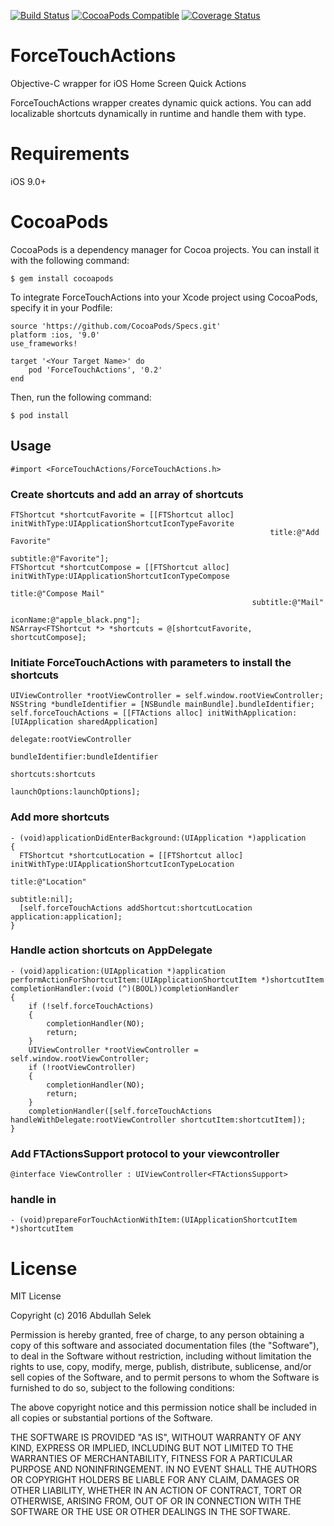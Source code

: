 [![Build Status](https://travis-ci.org/abdullahselek/ForceTouchActions.svg)](https://travis-ci.org/abdullahselek/ForceTouchActions.svg)
[![CocoaPods Compatible](https://img.shields.io/cocoapods/v/ForceTouchActions.svg)](https://img.shields.io/cocoapods/v/ForceTouchActions.svg)
[![Coverage Status](https://coveralls.io/repos/github/abdullahselek/ForceTouchActions/badge.svg?branch=master)](https://coveralls.io/github/abdullahselek/ForceTouchActions?branch=master)

# ForceTouchActions
Objective-C wrapper for iOS Home Screen Quick Actions

ForceTouchActions wrapper creates dynamic quick actions. You can add localizable shortcuts dynamically in runtime and handle them with type.

# Requirements

iOS 9.0+

# CocoaPods

CocoaPods is a dependency manager for Cocoa projects. You can install it with the following command:

```objc
$ gem install cocoapods
```

To integrate ForceTouchActions into your Xcode project using CocoaPods, specify it in your Podfile:

```objc
source 'https://github.com/CocoaPods/Specs.git'
platform :ios, '9.0'
use_frameworks!

target '<Your Target Name>' do
    pod 'ForceTouchActions', '0.2'
end
```

Then, run the following command:

```objc
$ pod install
```

## Usage

```objc
#import <ForceTouchActions/ForceTouchActions.h>
```

### Create shortcuts and add an array of shortcuts

```objc
FTShortcut *shortcutFavorite = [[FTShortcut alloc] initWithType:UIApplicationShortcutIconTypeFavorite
                                                          title:@"Add Favorite"
                                                       subtitle:@"Favorite"];
FTShortcut *shortcutCompose = [[FTShortcut alloc] initWithType:UIApplicationShortcutIconTypeCompose
                                                         title:@"Compose Mail"
                                                      subtitle:@"Mail"
                                                      iconName:@"apple_black.png"];
NSArray<FTShortcut *> *shortcuts = @[shortcutFavorite, shortcutCompose];
```

### Initiate ForceTouchActions with parameters to install the shortcuts

```objc
UIViewController *rootViewController = self.window.rootViewController;
NSString *bundleIdentifier = [NSBundle mainBundle].bundleIdentifier;
self.forceTouchActions = [[FTActions alloc] initWithApplication:[UIApplication sharedApplication]
                                                       delegate:rootViewController
                                               bundleIdentifier:bundleIdentifier
                                                      shortcuts:shortcuts
                                                  launchOptions:launchOptions];
```

### Add more shortcuts

```objc
- (void)applicationDidEnterBackground:(UIApplication *)application
{
  FTShortcut *shortcutLocation = [[FTShortcut alloc] initWithType:UIApplicationShortcutIconTypeLocation
                                                            title:@"Location"
                                                         subtitle:nil];
  [self.forceTouchActions addShortcut:shortcutLocation application:application];
}
```

### Handle action shortcuts on AppDelegate

```objc
- (void)application:(UIApplication *)application performActionForShortcutItem:(UIApplicationShortcutItem *)shortcutItem completionHandler:(void (^)(BOOL))completionHandler
{
    if (!self.forceTouchActions)
    {
        completionHandler(NO);
        return;
    }
    UIViewController *rootViewController = self.window.rootViewController;
    if (!rootViewController)
    {
        completionHandler(NO);
        return;
    }
    completionHandler([self.forceTouchActions handleWithDelegate:rootViewController shortcutItem:shortcutItem]);
}
```

### Add FTActionsSupport protocol to your viewcontroller

```objc
@interface ViewController : UIViewController<FTActionsSupport>
```

### handle in
```objc
- (void)prepareForTouchActionWithItem:(UIApplicationShortcutItem *)shortcutItem
```

# License
MIT License

Copyright (c) 2016 Abdullah Selek

Permission is hereby granted, free of charge, to any person obtaining a copy
of this software and associated documentation files (the "Software"), to deal
in the Software without restriction, including without limitation the rights
to use, copy, modify, merge, publish, distribute, sublicense, and/or sell
copies of the Software, and to permit persons to whom the Software is
furnished to do so, subject to the following conditions:

The above copyright notice and this permission notice shall be included in all
copies or substantial portions of the Software.

THE SOFTWARE IS PROVIDED "AS IS", WITHOUT WARRANTY OF ANY KIND, EXPRESS OR
IMPLIED, INCLUDING BUT NOT LIMITED TO THE WARRANTIES OF MERCHANTABILITY,
FITNESS FOR A PARTICULAR PURPOSE AND NONINFRINGEMENT. IN NO EVENT SHALL THE
AUTHORS OR COPYRIGHT HOLDERS BE LIABLE FOR ANY CLAIM, DAMAGES OR OTHER
LIABILITY, WHETHER IN AN ACTION OF CONTRACT, TORT OR OTHERWISE, ARISING FROM,
OUT OF OR IN CONNECTION WITH THE SOFTWARE OR THE USE OR OTHER DEALINGS IN THE
SOFTWARE.
